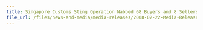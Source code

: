 ```yaml
---
title: Singapore Customs Sting Operation Nabbed 68 Buyers and 8 Sellers, Over 2,000 Packets of Duty-Unpaid Cigarettes Seized
file_url: /files/news-and-media/media-releases/2008-02-22-Media-Release-DUcigg.pdf
---
```

